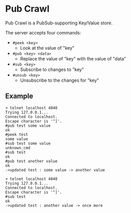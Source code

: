 # Pub Crawl

Pub Crawl is a PubSub-supporting Key/Value store.

The server accepts four commands:

- `#peek <key>`
  - Look at the value of "key"
- `#pub <key> <data>`
  - Replace the value of "key" with the value of "data"
- `#sub <key>`
  - Subscribe to changes to "key"
- `#unsub <key>`
  - Unsubscribe to the changes for "key"


## Example

```
➜ telnet localhost 4040
Trying 127.0.0.1...
Connected to localhost.
Escape character is '^]'.
#pub test some value
ok
#peek test
some value
#sub test some value
unknown_cmd
#sub test
ok
#pub test another value
ok
->updated test : some value -> another value
```

```
➜ telnet localhost 4040
Trying 127.0.0.1...
Connected to localhost.
Escape character is '^]'.
#sub test
ok
->updated test : another value -> once more
```
